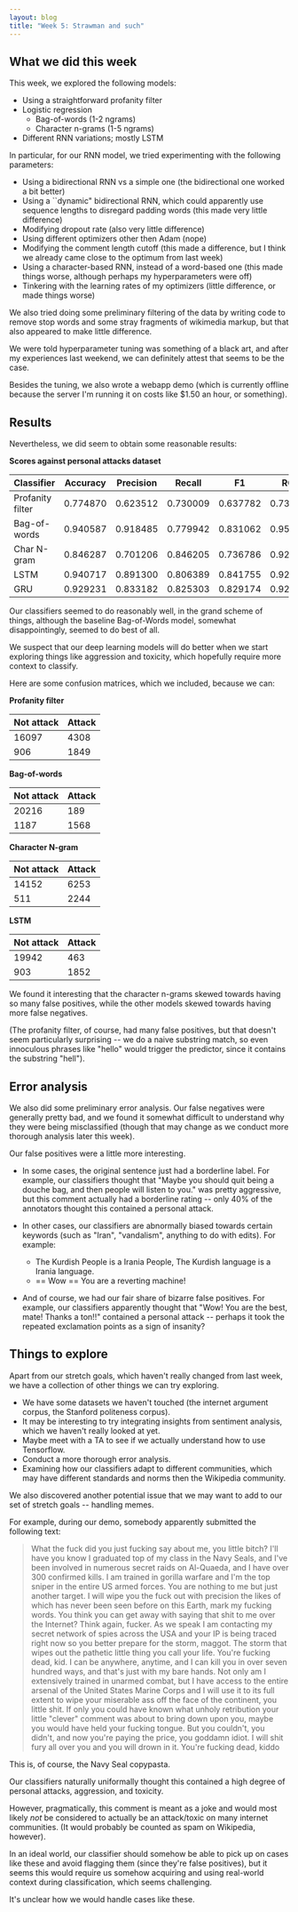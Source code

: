 ```yaml
---
layout: blog 
title: "Week 5: Strawman and such"
---
```


## What we did this week

This week, we explored the following models:

- Using a straightforward profanity filter
- Logistic regression
    - Bag-of-words (1-2 ngrams)
    - Character n-grams (1-5 ngrams)
- Different RNN variations; mostly LSTM

In particular, for our RNN model, we tried experimenting with the following
parameters:

- Using a bidirectional RNN vs a simple one (the bidirectional one worked
  a bit better)
- Using a ``dynamic" bidirectional RNN, which could apparently use sequence
  lengths to disregard padding words (this made very little difference)
- Modifying dropout rate (also very little difference)
- Using different optimizers other then Adam (nope)
- Modifying the comment length cutoff (this made a difference, but I think we
  already came close to the optimum from last week)
- Using a character-based RNN, instead of a word-based one (this made things
  worse, although perhaps my hyperparameters were off)
- Tinkering with the learning rates of my optimizers (little difference, or made things worse)

We also tried doing some preliminary filtering of the data by writing code
to remove stop words and some stray fragments of wikimedia markup, but that
also appeared to make little difference.

We were told hyperparameter tuning was something of a black art, and after
my experiences last weekend, we can definitely attest that seems to be the
case.

Besides the tuning, we also wrote a webapp demo (which is currently offline
because the server I'm running it on costs like $1.50 an hour, or something).

## Results

Nevertheless, we did seem to obtain some reasonable results:

**Scores against personal attacks dataset**

| Classifier | Accuracy | Precision | Recall | F1 | ROC | Spearman | 
| ---------- | -------- | --------- | ------ | -- | --- | -------- |
| Profanity filter | 0.774870 | 0.623512 | 0.730009 | 0.637782 | 0.730009 | 0.337099 | 
| Bag-of-words | 0.940587 | 0.918485 | 0.779942 | 0.831062 | 0.955915 | 0.684549 |
| Char N-gram  | 0.846287 | 0.701206 | 0.846205 | 0.736786 | 0.923811 | 0.527858 |
| LSTM | 0.940717 | 0.891300 | 0.806389 | 0.841755 | 0.920935 | 0.692352 |
| GRU | 0.929231 | 0.833182 | 0.825303 | 0.829174 | 0.923901 | 0.658437 |

Our classifiers seemed to do reasonably well, in the grand scheme of things,
although the baseline Bag-of-Words model, somewhat disappointingly, seemed to
do best of all.

We suspect that our deep learning models will do better when we start exploring
things like aggression and toxicity, which hopefully require more context to
classify.

Here are some confusion matrices, which we included, because we can:

**Profanity filter**

| Not attack | Attack |
| ---------- | ------ |
| 16097 | 4308 |
| 906 | 1849 |

**Bag-of-words**

| Not attack | Attack | 
| ---------- | ------ |
| 20216 | 189 | 
| 1187 | 1568 |

**Character N-gram**

| Not attack | Attack | 
| ---------- | ------ |
| 14152 | 6253 | 
| 511 | 2244 |

**LSTM**

| Not attack | Attack | 
| ---------- | ------ |
| 19942 | 463 | 
| 903 | 1852 |

We found it interesting that the character n-grams skewed towards having 
so many false positives, while the other models skewed towards having 
more false negatives.

(The profanity filter, of course, had many false positives, but that doesn't
seem particularly surprising -- we do a naive substring match, so even
innoculous phrases like "hello" would trigger the predictor, since it
contains the substring "hell").

## Error analysis

We also did some preliminary error analysis. Our false negatives were 
generally pretty bad, and we found it somewhat difficult to understand
why they were being misclassified (though that may change as we conduct more
thorough analysis later this week).

Our false positives were a little more interesting.

- In some cases, the original sentence just had a borderline label. For 
  example, our classifiers thought that "Maybe you should quit being a douche 
  bag, and then people will listen to you." was pretty aggressive, but this
  comment actually had a borderline rating -- only 40% of the annotators
  thought this contained a personal attack.
- In other cases, our classifiers are abnormally biased towards certain 
  keywords (such as "Iran", "vandalism", anything to do with edits). For 
  example:

    - The Kurdish People is a Irania People,  The Kurdish language is a 
      Irania language.
    - == Wow ==  You are a reverting machine!

- And of course, we had our fair share of bizarre false positives. For example,
  our classifiers apparently thought that "Wow! You are the best, mate! Thanks 
  a ton!!" contained a personal attack -- perhaps it took the repeated 
  exclamation points as a sign of insanity?

## Things to explore

Apart from our stretch goals, which haven't really changed from last week,
we have a collection of other things we can try exploring.

- We have some datasets we haven't touched (the internet argument corpus,
  the Stanford politeness corpus).
- It may be interesting to try integrating insights from sentiment analysis,
  which we haven't really looked at yet. 
- Maybe meet with a TA to see if we actually understand how to use Tensorflow.
- Conduct a more thorough error analysis.
- Examining how our classifiers adapt to different communities, which may have
  different standards and norms then the Wikipedia community.

We also discovered another potential issue that we may want to add to our
set of stretch goals -- handling memes.

For example, during our demo, somebody apparently submitted the following text:

> What the fuck did you just fucking say about me, you little bitch? 
> I'll have you know I graduated top of my class in the Navy Seals, and 
> I've been involved in numerous secret raids on Al-Quaeda, and I have over 
> 300 confirmed kills. I am trained in gorilla warfare and I'm the top 
> sniper in the entire US armed forces. You are nothing to me but just 
> another target. I will wipe you the fuck out with precision the likes 
> of which has never been seen before on this Earth, mark my fucking words. 
> You think you can get away with saying that shit to me over the Internet? 
> Think again, fucker. As we speak I am contacting my secret network of spies 
> across the USA and your IP is being traced right now so you better prepare 
> for the storm, maggot. The storm that wipes out the pathetic little thing 
> you call your life. You're fucking dead, kid. I can be anywhere, anytime, 
> and I can kill you in over seven hundred ways, and that's just with my 
> bare hands. Not only am I extensively trained in unarmed combat, but I 
> have access to the entire arsenal of the United States Marine Corps and 
> I will use it to its full extent to wipe your miserable ass off the face 
> of the continent, you little shit. If only you could have known what unholy 
> retribution your little "clever" comment was about to bring down upon you, 
> maybe you would have held your fucking tongue. But you couldn't, you didn't, 
> and now you're paying the price, you goddamn idiot. I will shit fury all 
> over you and you will drown in it. You're fucking dead, kiddo

This is, of course, the Navy Seal copypasta.

Our classifiers naturally uniformally thought this contained a high degree 
of personal attacks, aggression, and toxicity. 

However, pragmatically, this comment is meant as a joke and would most likely
_not_ be considered to actually be an attack/toxic on many internet 
communities. (It would probably be counted as spam on Wikipedia, however).

In an ideal world, our classifier should somehow be able to pick up on cases
like these and avoid flagging them (since they're false positives), but it
seems this would require us somehow acquiring and using real-world context
during classification, which seems challenging.

It's unclear how we would handle cases like these.

